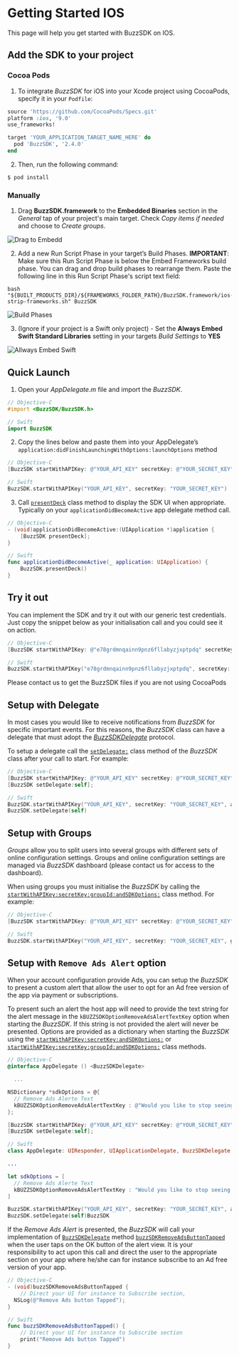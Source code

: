 # Getting Started IOS

This page will help you get started with BuzzSDK on IOS.

## Add the SDK to your project

### Cocoa Pods
1. To integrate _BuzzSDK_ for iOS into your Xcode project using CocoaPods, specify it in your `Podfile`:

```ruby
source 'https://github.com/CocoaPods/Specs.git'
platform :ios, '9.0'
use_frameworks!

target 'YOUR_APPLICATION_TARGET_NAME_HERE' do
  pod 'BuzzSDK', '2.4.0'
end
```
2. Then, run the following command: 
```shell
$ pod install
```

### Manually
1. Drag **BuzzSDK.framework** to the **Embedded Binaries** section in the _General_ tap of your project's main target. Check _Copy items if needed_ and choose to _Create groups_.

![Drag to Embedd](/IOS/Images/IOS_Image01.jpg)

2. Add a new Run Script Phase in your target’s Build Phases.
**IMPORTANT**: Make sure this Run Script Phase is below the Embed Frameworks build phase.
You can drag and drop build phases to rearrange them.
Paste the following line in this Run Script Phase's script text field: 
```shell
bash "${BUILT_PRODUCTS_DIR}/${FRAMEWORKS_FOLDER_PATH}/BuzzSDK.framework/ios-strip-frameworks.sh" BuzzSDK
```

![Build Phases](/IOS/Images/IOS_Image02.png)

3. (Ignore if your project is a Swift only project) - Set the **Always Embed Swift Standard Libraries** setting in your targets _Build Settings_ to **YES**

![Allways Embed Swift](/IOS/Images/IOS_Image03.png)

## Quick Launch

1. Open your _AppDelegate.m_ file and import the _BuzzSDK_. 
```objective-c
// Objective-C
#import <BuzzSDK/BuzzSDK.h>
```
```swift
// Swift
import BuzzSDK
```
2. Copy the lines below and paste them into your AppDelegate’s `application:didFinishLaunchingWithOptions:launchOptions` method 
```objective-c
// Objective-C
[BuzzSDK startWithAPIKey: @"YOUR_API_KEY" secretKey: @"YOUR_SECRET_KEY"];
```
```swift
// Swift
BuzzSDK.startWithAPIKey("YOUR_API_KEY", secretKey: "YOUR_SECRET_KEY")
```
3. Call [`presentDeck`](#presentdeck) class method to display the SDK UI when appropriate. Typically on your `applicationDidBecomeActive` app delegate method call.
```objective-c
// Objective-C
- (void)applicationDidBecomeActive:(UIApplication *)application {
    [BuzzSDK presentDeck];
}
```
```swift
// Swift
func applicationDidBecomeActive(_ application: UIApplication) {
    BuzzSDK.presentDeck()
}
```

## Try it out
You can implement the SDK and try it out with our generic test credentials. Just copy the snippet below as your initialisation call and you could see it on action.
```objective-c
// Objective-C
[BuzzSDK startWithAPIKey: @"e78grdmnqainn9pnz6fllabyzjxptpdq" secretKey: @"0pwb6ep3em0t3dsamr0wqn1lin3h9tir"];
```
```swift
// Swift
BuzzSDK.startWithAPIKey("e78grdmnqainn9pnz6fllabyzjxptpdq", secretKey: "0pwb6ep3em0t3dsamr0wqn1lin3h9tir")
```
Please contact us to get the BuzzSDK files if you are not using CocoaPods

## Setup with Delegate
In most cases you would like to receive notifications from _BuzzSDK_ for specific important events. 
For this reasons, the _BuzzSDK_ class can have a delegate that must adopt the [_BuzzSDKDelegate_](#buzzsdkdelegate) protocol.

To setup a delegate call the [`setDelegate:`](#setdelegate)  class method of the _BuzzSDK_ class after your call to start. For example:
```objective-c
// Objective-C
[BuzzSDK startWithAPIKey: @"YOUR_API_KEY" secretKey: @"YOUR_SECRET_KEY" andSDKOptions:nil];
[BuzzSDK setDelegate:self];
```
```swift
// Swift
BuzzSDK.startWithAPIKey("YOUR_API_KEY", secretKey: "YOUR_SECRET_KEY", andSDKOptions: nil)
BuzzSDK.setDelegate(self)
```
## Setup with Groups
_Groups_ allow you to split users into several groups with different sets of online configuration settings. Groups and online configuration settings are managed via _BuzzSDK_ dashboard (please contact us for access to the dashboard).

When using groups you must initialise the _BuzzSDK_ by calling the  [`startWithAPIKey:secretKey:groupId:andSDKOptions:`](#startwithapikeysecretkeygroupidandsdkoptions) class method. For example:
```objective-c
// Objective-C
[BuzzSDK startWithAPIKey: @"YOUR_API_KEY" secretKey: @"YOUR_SECRET_KEY" groupId:0 andSDKOptions:nil];
```
```swift
// Swift
BuzzSDK.startWithAPIKey("YOUR_API_KEY", secretKey: "YOUR_SECRET_KEY", groupId: 0, andSDKOptions: nil)
```
## Setup with `Remove Ads Alert` option
When your account configuration provide Ads, you can setup the _BuzzSDK_ to present a custom alert that allow the user to opt for an Ad free version of the app via payment or subscriptions.

To present such an alert the host app will need to provide the text string for the alert message in the `kBUZZSDKOptionRemoveAdsAlertTextKey` option when starting the _BuzzSDK_. If this string is not provided the alert will never be presented. 
Options are provided as a dictionary when starting the _BuzzSDK_ using the [`startWithAPIKey:secretKey:andSDKOptions:`](#startwithapikeysecretkeyandsdkoptions) or [`startWithAPIKey:secretKey:groupId:andSDKOptions:`](#startwithapikeysecretkeygroupidandsdkoptions) class methods.
```objective-c
// Objective-C
@interface AppDelegate () <BuzzSDKDelegate>

  ...

NSDictionary *sdkOptions = @{
  // Remove Ads Alerte Text
  kBUZZSDKOptionRemoveAdsAlertTextKey : @"Would you like to stop seeing ads on your app?\nTap OK for premium!",
};

[BuzzSDK startWithAPIKey: @"YOUR_API_KEY" secretKey: @"YOUR_SECRET_KEY" andSDKOptions:sdkOptions];
[BuzzSDK setDelegate:self];
```
```swift
// Swift
class AppDelegate: UIResponder, UIApplicationDelegate, BuzzSDKDelegate

...

let sdkOptions = [
  // Remove Ads Alerte Text
  kBUZZSDKOptionRemoveAdsAlertTextKey : "Would you like to stop seeing ads on your app?\nTap OK for premium!",
]

BuzzSDK.startWithAPIKey("YOUR_API_KEY", secretKey: "YOUR_SECRET_KEY", andSDKOptions: sdkOptions)
BuzzSDK.setDelegate(self)BuzzSDK
```
If the  _Remove Ads Alert_ is presented, the _BuzzSDK_ will call your implementation of [`BuzzSDKDelegate`](#buzzsdkdelegate) method [`buzzSDKRemoveAdsButtonTapped`](#buzzsdkremoveadsbuttontapped) when the user taps on the OK button of the alert view. It is your responsibility to act upon this call and direct the user to the appropriate section on your app where he/she can for instance subscribe to an Ad free version of your app. 
```objective-c
// Objective-C
- (void)buzzSDKRemoveAdsButtonTapped {
    // Direct your UI for instance to Subscribe section,
  NSLog(@"Remove Ads button Tapped"); 
}
```
```swift
// Swift
func buzzSDKRemoveAdsButtonTapped() {
    // Direct your UI for instance to Subscribe section
    print("Remove Ads button Tapped")
}
```